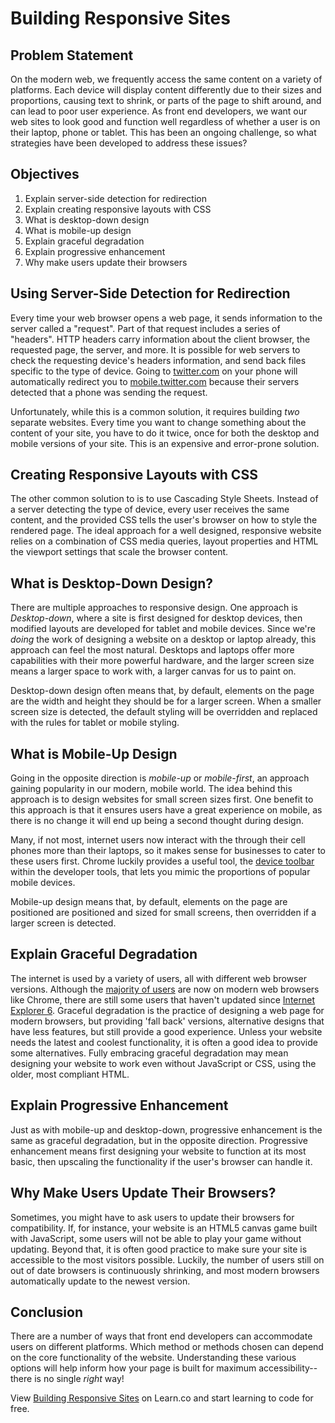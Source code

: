 # Building Responsive Sites

## Problem Statement
On the modern web, we frequently access the same content on a variety of
platforms. Each device will display content differently due to their sizes
and proportions, causing text to shrink, or parts of the page to shift around,
and can lead to poor user experience. As front end developers, we want our 
web sites to look good and function well regardless of whether a user is on 
their laptop, phone or tablet. This has been an ongoing challenge, so what 
strategies have been developed to address these issues?

## Objectives

1. Explain server-side detection for redirection
2. Explain creating responsive layouts with CSS
3. What is desktop-down design
4. What is mobile-up design
5. Explain graceful degradation
6. Explain progressive enhancement
7. Why make users update their browsers

## Using Server-Side Detection for Redirection

Every time your web browser opens a web page, it sends information to the server
called a "request". Part of that request includes a series of "headers". HTTP 
headers carry information about the client browser, the requested page, the server, 
and more. It is possible for web servers to check the requesting device's headers 
information, and send back files specific to the type of device. Going to
[twitter.com](twitter.com) on your phone will automatically redirect you to
[mobile.twitter.com](mobile.twitter.com) because their servers detected that a
phone was sending the request.

Unfortunately, while this is a common solution, it requires building _two_
separate websites. Every time you want to change something about the content
of your site, you have to do it twice, once for both the desktop and mobile
versions of your site. This is an expensive and error-prone solution.

## Creating Responsive Layouts with CSS

The other common solution to is to use Cascading Style Sheets.  Instead of a
server detecting the type of device, every user receives the same content,
and the provided CSS tells the user's browser on how to style the rendered page. 
The ideal approach for a well designed, responsive website relies on a combination
of CSS media  queries, layout properties and HTML the viewport settings that 
scale the browser content. 

## What is Desktop-Down Design?

There are multiple approaches to responsive design.  One approach is
_Desktop-down_, where a site is first designed for desktop devices, then
modified layouts are developed for tablet and mobile devices. Since we're
_doing_ the work of designing a website on a desktop or laptop already, this
approach can feel the most natural.  Desktops and laptops offer more
capabilities with their more powerful hardware, and the larger screen size means
a larger space to work with, a larger canvas for us to paint on.

Desktop-down design often means that, by default, elements on the page are the
width and height they should be for a larger screen.  When a smaller screen size
is detected, the default styling will be overridden and replaced with the rules
for tablet or mobile styling.

## What is Mobile-Up Design

Going in the opposite direction is _mobile-up_ or _mobile-first_, an approach gaining popularity in
our modern, mobile world. The idea behind this approach is to design websites
for small screen sizes first. One benefit to this approach is that it ensures
users have a great experience on mobile, as there is no change it will end up
being a second thought during design.

Many, if not most, internet users now interact with the through their cell
phones more than their laptops, so it makes sense for businesses to cater to
these users first.  Chrome luckily provides a useful tool, the [device
toolbar](https://developers.google.com/web/tools/chrome-devtools/device-mode/emulate-mobile-viewports)
within the developer tools, that lets you mimic the proportions of popular
mobile devices.

Mobile-up design means that, by default, elements on the page are positioned are
positioned and sized for small screens, then overridden if a larger screen is
detected.

## Explain Graceful Degradation

The internet is used by a variety of users, all with different web browser
versions.  Although the [majority of
users](https://www.w3schools.com/browsers/default.asp) are now on modern web
browsers like Chrome, there are still some users that haven't updated since
[Internet Explorer
6](https://developer.microsoft.com/en-us/microsoft-edge/ie6countdown/#).
Graceful degradation is the practice of designing a web page for modern
browsers, but providing 'fall back' versions, alternative designs that have less
features, but still provide a good experience. Unless your website needs the
latest and coolest functionality, it is often a good idea to provide some
alternatives.  Fully embracing graceful degradation may mean designing your
website to work even without JavaScript or CSS, using the older, most compliant
HTML.

## Explain Progressive Enhancement

Just as with mobile-up and desktop-down, progressive enhancement is
the same as graceful degradation, but in the opposite direction.  Progressive
enhancement means first designing your website to function at its most basic,
then upscaling the functionality if the user's browser can handle it.

## Why Make Users Update Their Browsers?

Sometimes, you might have to ask users to update their browsers for compatibility. 
If, for instance, your website is an HTML5 canvas game built with JavaScript, 
some users will not be able to play your game without updating. Beyond that, 
it is often good practice to make sure your site is accessible to the most 
visitors possible. Luckily, the number of users still on out of date browsers 
is continuously shrinking, and most modern browsers automatically update to 
the newest version.

## Conclusion
There are a number of ways that front end developers can accommodate users
on different platforms. Which method or methods chosen can depend on the 
core functionality of the website. Understanding these various options will
help inform how your page is built for maximum accessibility--there is no 
single _right_ way!

<p data-visibility='hidden'>View <a href='https://learn.co/lessons/building-responsive-sites' title='Building Responsive Sites'>Building Responsive Sites</a> on Learn.co and start learning to code for free.</p>
